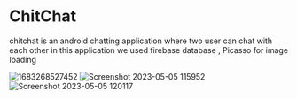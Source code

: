# ChitChat
chitchat is an android  chatting application where two user can chat with each other 
in this application we used firebase database ,  Picasso for image loading



![1683268527452](https://user-images.githubusercontent.com/113298094/236392290-a67153ee-8e87-41c3-bb28-dc959469e13e.jpg)
![Screenshot 2023-05-05 115952](https://user-images.githubusercontent.com/113298094/236392485-092c1932-afaa-4e3c-8945-b360af466daa.jpg)
![Screenshot 2023-05-05 120117](https://user-images.githubusercontent.com/113298094/236392594-38c057a6-ba73-49b5-a936-2a2bc355374c.jpg)

